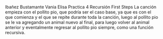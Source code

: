 Ibañez Bustamante Vania Elisa
Practica 4
Recursión First Steps
La canción empieza con el pollito pio, que podría ser el caso base, ya que es con el que comienza y el que se repite durante toda la canción, luego al pollito pio se le va agregando un animal nuevo al final, para luego volver al animal anterior y eventalmente regresar al pollito pio siempre, como una función recursiva.